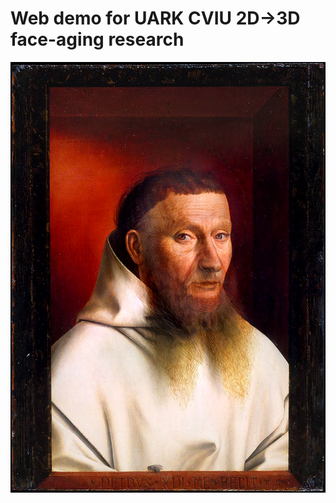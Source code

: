 # Web demo for UARK CVIU 2D->3D face-aging research

![Aged image example](aged_img/51281557_2291943650868015_4014672610662023168_o.jpg.png)
